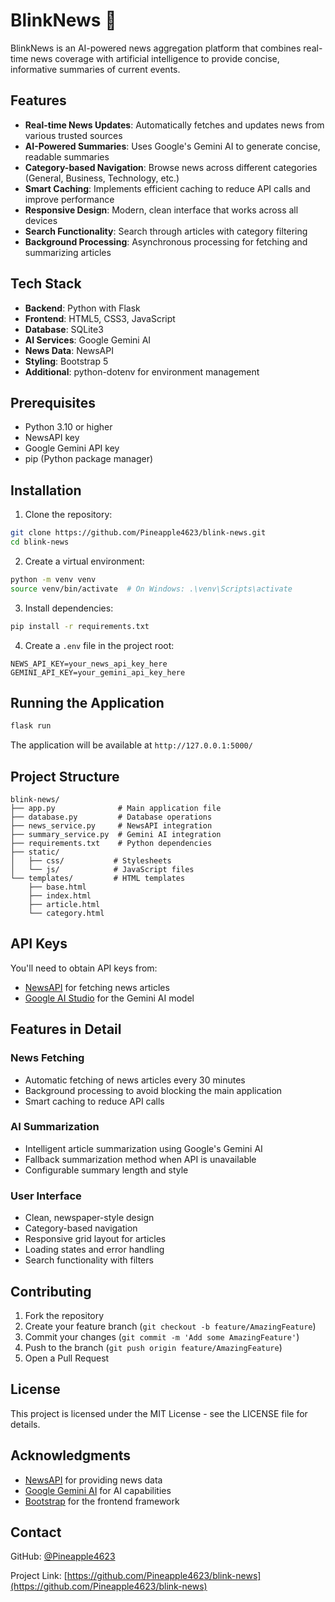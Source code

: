 # BlinkNews 📰

BlinkNews is an AI-powered news aggregation platform that combines real-time news coverage with artificial intelligence to provide concise, informative summaries of current events.

## Features

- **Real-time News Updates**: Automatically fetches and updates news from various trusted sources
- **AI-Powered Summaries**: Uses Google's Gemini AI to generate concise, readable summaries
- **Category-based Navigation**: Browse news across different categories (General, Business, Technology, etc.)
- **Smart Caching**: Implements efficient caching to reduce API calls and improve performance
- **Responsive Design**: Modern, clean interface that works across all devices
- **Search Functionality**: Search through articles with category filtering
- **Background Processing**: Asynchronous processing for fetching and summarizing articles

## Tech Stack

- **Backend**: Python with Flask
- **Frontend**: HTML5, CSS3, JavaScript
- **Database**: SQLite3
- **AI Services**: Google Gemini AI
- **News Data**: NewsAPI
- **Styling**: Bootstrap 5
- **Additional**: python-dotenv for environment management

## Prerequisites

- Python 3.10 or higher
- NewsAPI key
- Google Gemini API key
- pip (Python package manager)

## Installation

1. Clone the repository:
```bash
git clone https://github.com/Pineapple4623/blink-news.git
cd blink-news
```

2. Create a virtual environment:
```bash
python -m venv venv
source venv/bin/activate  # On Windows: .\venv\Scripts\activate
```

3. Install dependencies:
```bash
pip install -r requirements.txt
```

4. Create a `.env` file in the project root:
```
NEWS_API_KEY=your_news_api_key_here
GEMINI_API_KEY=your_gemini_api_key_here
```

## Running the Application

```bash
flask run
```

The application will be available at `http://127.0.0.1:5000/`

## Project Structure

```
blink-news/
├── app.py              # Main application file
├── database.py         # Database operations
├── news_service.py     # NewsAPI integration
├── summary_service.py  # Gemini AI integration
├── requirements.txt    # Python dependencies
├── static/            
│   ├── css/           # Stylesheets
│   └── js/            # JavaScript files
└── templates/         # HTML templates
    ├── base.html
    ├── index.html
    ├── article.html
    └── category.html
```

## API Keys

You'll need to obtain API keys from:
- [NewsAPI](https://newsapi.org/) for fetching news articles
- [Google AI Studio](https://ai.google.dev/) for the Gemini AI model

## Features in Detail

### News Fetching
- Automatic fetching of news articles every 30 minutes
- Background processing to avoid blocking the main application
- Smart caching to reduce API calls

### AI Summarization
- Intelligent article summarization using Google's Gemini AI
- Fallback summarization method when API is unavailable
- Configurable summary length and style

### User Interface
- Clean, newspaper-style design
- Category-based navigation
- Responsive grid layout for articles
- Loading states and error handling
- Search functionality with filters

## Contributing

1. Fork the repository
2. Create your feature branch (`git checkout -b feature/AmazingFeature`)
3. Commit your changes (`git commit -m 'Add some AmazingFeature'`)
4. Push to the branch (`git push origin feature/AmazingFeature`)
5. Open a Pull Request

## License

This project is licensed under the MIT License - see the LICENSE file for details.

## Acknowledgments

- [NewsAPI](https://newsapi.org/) for providing news data
- [Google Gemini AI](https://ai.google.dev/) for AI capabilities
- [Bootstrap](https://getbootstrap.com/) for the frontend framework

## Contact

GitHub: [@Pineapple4623](https://github.com/Pineapple4623)

Project Link: [https://github.com/Pineapple4623/blink-news](https://github.com/Pineapple4623/blink-news)